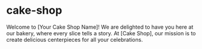 # cake-shop
Welcome to [Your Cake Shop Name]! We are delighted to have you here at our bakery, where every slice tells a story. At [Cake Shop], our mission is to create delicious centerpieces for all your celebrations. 
